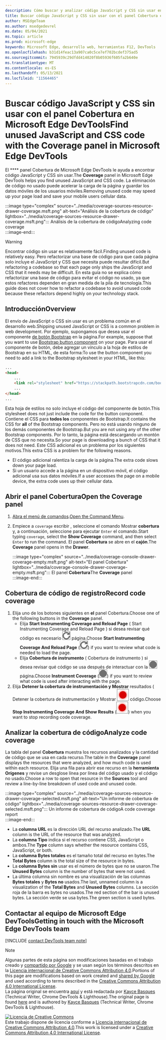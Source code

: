 ```yaml
---
description: Cómo buscar y analizar código JavaScript y CSS sin usar en Microsoft Edge DevTools.
title: Buscar código JavaScript y CSS sin usar con el panel Cobertura en Microsoft Edge DevTools
author: MSEdgeTeam
ms.author: msedgedevrel
ms.date: 05/04/2021
ms.topic: article
ms.prod: microsoft-edge
keywords: Microsoft Edge, desarrollo web, herramientas F12, DevTools
ms.openlocfilehash: b31d14feac13a907ca0c5ce7ef702bcdef375ad5
ms.sourcegitcommit: 7945939c29dfdd414020f8b05936f605fa2b640e
ms.translationtype: MT
ms.contentlocale: es-ES
ms.lasthandoff: 05/13/2021
ms.locfileid: "11564465"
---
```

<!-- Copyright Kayce Basques 

   Licensed under the Apache License, Version 2.0 (the "License");
   you may not use this file except in compliance with the License.
   You may obtain a copy of the License at

       https://www.apache.org/licenses/LICENSE-2.0

   Unless required by applicable law or agreed to in writing, software
   distributed under the License is distributed on an "AS IS" BASIS,
   WITHOUT WARRANTIES OR CONDITIONS OF ANY KIND, either express or implied.
   See the License for the specific language governing permissions and
   limitations under the License.  -->
# <a name="find-unused-javascript-and-css-code-with-the-coverage-panel-in-microsoft-edge-devtools"></a><span data-ttu-id="887b5-104">Buscar código JavaScript y CSS sin usar con el panel Cobertura en Microsoft Edge DevTools</span><span class="sxs-lookup"><span data-stu-id="887b5-104">Find unused JavaScript and CSS code with the Coverage panel in Microsoft Edge DevTools</span></span>  

<span data-ttu-id="887b5-105">El \*\*\*\* panel Cobertura de Microsoft Edge DevTools le ayuda a encontrar código JavaScript y CSS sin usar.</span><span class="sxs-lookup"><span data-stu-id="887b5-105">The **Coverage** panel in Microsoft Edge DevTools helps you find unused JavaScript and CSS code.</span></span>  <span data-ttu-id="887b5-106">La eliminación de código no usado puede acelerar la carga de la página y guardar los datos móviles de los usuarios móviles.</span><span class="sxs-lookup"><span data-stu-id="887b5-106">Removing unused code may speed up your page load and save your mobile users cellular data.</span></span>  

:::image type="complex" source="../media/coverage-sources-resource-drawer-coverage.msft.png" alt-text="Análisis de la cobertura de código" lightbox="../media/coverage-sources-resource-drawer-coverage.msft.png":::
   <span data-ttu-id="887b5-108">Análisis de la cobertura de código</span><span class="sxs-lookup"><span data-stu-id="887b5-108">Analyzing code coverage</span></span>  
:::image-end:::  

> [!WARNING]
> <span data-ttu-id="887b5-109">Encontrar código sin usar es relativamente fácil.</span><span class="sxs-lookup"><span data-stu-id="887b5-109">Finding unused code is relatively easy.</span></span>  <span data-ttu-id="887b5-110">Pero refactorizar una base de código para que cada página solo incluye el JavaScript y CSS que necesita puede resultar difícil.</span><span class="sxs-lookup"><span data-stu-id="887b5-110">But refactoring a codebase so that each page only ships the JavaScript and CSS that it needs may be difficult.</span></span>  <span data-ttu-id="887b5-111">En esta guía no se explica cómo refactorizar una base de código para evitar el código no usado, ya que estos refactores dependen en gran medida de la pila de tecnología.</span><span class="sxs-lookup"><span data-stu-id="887b5-111">This guide does not cover how to refactor a codebase to avoid unused code because these refactors depend highly on your technology stack.</span></span>  

## <a name="overview"></a><span data-ttu-id="887b5-112">Introducción</span><span class="sxs-lookup"><span data-stu-id="887b5-112">Overview</span></span>  

<span data-ttu-id="887b5-113">El envío de JavaScript o CSS sin usar es un problema común en el desarrollo web.</span><span class="sxs-lookup"><span data-stu-id="887b5-113">Shipping unused JavaScript or CSS is a common problem in web development.</span></span>  <span data-ttu-id="887b5-114">Por ejemplo, supongamos que desea usar el componente [de botón Bootstrap][BootstrapButtons] en la página.</span><span class="sxs-lookup"><span data-stu-id="887b5-114">For example, suppose that you want to use [Bootstrap button component][BootstrapButtons] on your page.</span></span>  <span data-ttu-id="887b5-115">Para usar el componente de botón, debe agregar un vínculo a la hoja de estilos de Bootstrap en su HTML, de esta forma:</span><span class="sxs-lookup"><span data-stu-id="887b5-115">To use the button component you need to add a link to the Bootstrap stylesheet in your HTML, like this:</span></span>  

```html
...
<head>
    ...
    <link rel="stylesheet" href="https://stackpath.bootstrapcdn.com/bootstrap/4.3.1/css/bootstrap.min.css" integrity="sha384-ggOyR0iXCbMQv3Xipma34MD+dH/1fQ784/j6cY/iJTQUOhcWr7x9JvoRxT2MZw1T" crossorigin="anonymous">
    ...
</head>
...
```  

<span data-ttu-id="887b5-116">Esta hoja de estilos no solo incluye el código del componente de botón.</span><span class="sxs-lookup"><span data-stu-id="887b5-116">This stylesheet does not just include the code for the button component.</span></span>  <span data-ttu-id="887b5-117">Contiene el CSS para **todos los** componentes de Bootstrap.</span><span class="sxs-lookup"><span data-stu-id="887b5-117">It contains the CSS for **all** of the Bootstrap components.</span></span>  <span data-ttu-id="887b5-118">Pero no está usando ninguno de los demás componentes de Bootstrap.</span><span class="sxs-lookup"><span data-stu-id="887b5-118">But you are not using any of the other Bootstrap components.</span></span>  <span data-ttu-id="887b5-119">Por lo tanto, la página está descargando un montón de CSS que no necesita.</span><span class="sxs-lookup"><span data-stu-id="887b5-119">So your page is downloading a bunch of CSS that it does not need.</span></span>  <span data-ttu-id="887b5-120">Este CSS adicional es un problema por los siguientes motivos.</span><span class="sxs-lookup"><span data-stu-id="887b5-120">This extra CSS is a problem for the following reasons.</span></span>  

*   <span data-ttu-id="887b5-121">El código adicional ralentiza la carga de la página.</span><span class="sxs-lookup"><span data-stu-id="887b5-121">The extra code slows down your page load.</span></span>  <!--Navigate to [Render-Blocking CSS][render].  -->  
*   <span data-ttu-id="887b5-122">Si un usuario accede a la página en un dispositivo móvil, el código adicional usa sus datos móviles.</span><span class="sxs-lookup"><span data-stu-id="887b5-122">If a user accesses the page on a mobile device, the extra code uses up their cellular data.</span></span>  
    
<!--[render]: /web/fundamentals/performance/critical-rendering-path/render-blocking-css  -->  

## <a name="open-the-coverage-panel"></a><span data-ttu-id="887b5-123">Abrir el panel Cobertura</span><span class="sxs-lookup"><span data-stu-id="887b5-123">Open the Coverage panel</span></span>  

1.  <span data-ttu-id="887b5-124">[Abra el menú de comandos][DevToolsCommandMenu].</span><span class="sxs-lookup"><span data-stu-id="887b5-124">[Open the Command Menu][DevToolsCommandMenu].</span></span>  
1.  <span data-ttu-id="887b5-125">Empiece a `coverage` escribir , seleccione el comando Mostrar **cobertura** y, a continuación, seleccione para ejecutar `Enter` el comando.</span><span class="sxs-lookup"><span data-stu-id="887b5-125">Start typing `coverage`, select the **Show Coverage** command, and then select `Enter` to run the command.</span></span>  <span data-ttu-id="887b5-126">El panel **Cobertura** se abre en el **cajón**.</span><span class="sxs-lookup"><span data-stu-id="887b5-126">The **Coverage** panel opens in the **Drawer**.</span></span>  

    :::image type="complex" source="../media/coverage-console-drawer-coverage-empty.msft.png" alt-text="El panel Cobertura" lightbox="../media/coverage-console-drawer-coverage-empty.msft.png":::
       <span data-ttu-id="887b5-128">El panel **Cobertura**</span><span class="sxs-lookup"><span data-stu-id="887b5-128">The **Coverage** panel</span></span>  
    :::image-end:::  
    
## <a name="record-code-coverage"></a><span data-ttu-id="887b5-129">Cobertura de código de registro</span><span class="sxs-lookup"><span data-stu-id="887b5-129">Record code coverage</span></span>  

1.  <span data-ttu-id="887b5-130">Elija uno de los botones siguientes en **el** panel Cobertura.</span><span class="sxs-lookup"><span data-stu-id="887b5-130">Choose one of the following buttons in the **Coverage** panel.</span></span>  
    *   <span data-ttu-id="887b5-131">Elija **Start Instrumenting Coverage and Reload Page** \( Start Instrumenting Coverage and Reload Page \) si desea revisar qué código es necesario ![ para cargar la ](../media/reload-icon.msft.png) página.</span><span class="sxs-lookup"><span data-stu-id="887b5-131">Choose **Start Instrumenting Coverage And Reload Page** \(![Start Instrumenting Coverage And Reload Page](../media/reload-icon.msft.png)\) if you want to review what code is needed to load the page.</span></span>  
    *   <span data-ttu-id="887b5-132">Elija **Cobertura de instrumento** \( Cobertura de instrumento \) si desea revisar qué código se usa después de interactuar con la ![ ](../media/record-icon.msft.png) página.</span><span class="sxs-lookup"><span data-stu-id="887b5-132">Choose **Instrument Coverage** \(![Instrument Coverage](../media/record-icon.msft.png)\) if you want to review what code is used after interacting with the page.</span></span>  
1.  <span data-ttu-id="887b5-133">Elija **Detener la cobertura de instrumentación y Mostrar** resultados \( Detener la cobertura de instrumentación y Mostrar ![ resultados \) cuando desee detener la grabación de la cobertura de ](../media/stop-icon.msft.png) código.</span><span class="sxs-lookup"><span data-stu-id="887b5-133">Choose **Stop Instrumenting Coverage And Show Results** \(![Stop Instrumenting Coverage And Show Results](../media/stop-icon.msft.png)\) when you want to stop recording code coverage.</span></span>  
    
## <a name="analyze-code-coverage"></a><span data-ttu-id="887b5-134">Analizar la cobertura de código</span><span class="sxs-lookup"><span data-stu-id="887b5-134">Analyze code coverage</span></span>  

<span data-ttu-id="887b5-135">La tabla del panel **Cobertura** muestra los recursos analizados y la cantidad de código que se usa en cada recurso.</span><span class="sxs-lookup"><span data-stu-id="887b5-135">The table in the **Coverage** panel displays the resources that were analyzed, and how much code is used within each resource.</span></span>  <span data-ttu-id="887b5-136">Elija una fila para abrir ese recurso en la **herramienta Orígenes** y revise un desglose línea por línea del código usado y el código no usado.</span><span class="sxs-lookup"><span data-stu-id="887b5-136">Choose a row to open that resource in the **Sources** tool and review a line-by-line breakdown of used code and unused code.</span></span>  

:::image type="complex" source="../media/coverage-sources-resource-drawer-coverage-selected.msft.png" alt-text="Un informe de cobertura de código" lightbox="../media/coverage-sources-resource-drawer-coverage-selected.msft.png":::
   <span data-ttu-id="887b5-138">Un informe de cobertura de código</span><span class="sxs-lookup"><span data-stu-id="887b5-138">A code coverage report</span></span>  
:::image-end:::  

*   <span data-ttu-id="887b5-139">La **columna URL** es la dirección URL del recurso analizado.</span><span class="sxs-lookup"><span data-stu-id="887b5-139">The **URL** column is the URL of the resource that was analyzed.</span></span>  
*   <span data-ttu-id="887b5-140">La **columna Tipo** indica si el recurso contiene CSS, JavaScript o ambos.</span><span class="sxs-lookup"><span data-stu-id="887b5-140">The **Type** column says whether the resource contains CSS, JavaScript, or both.</span></span>  
*   <span data-ttu-id="887b5-141">La **columna Bytes totales** es el tamaño total del recurso en bytes.</span><span class="sxs-lookup"><span data-stu-id="887b5-141">The **Total Bytes** column is the total size of the resource in bytes.</span></span>  
*   <span data-ttu-id="887b5-142">La **columna Bytes sin** usar es el número de bytes que no se usaron.</span><span class="sxs-lookup"><span data-stu-id="887b5-142">The **Unused Bytes** column is the number of bytes that were not used.</span></span>  
*   <span data-ttu-id="887b5-143">La última columna sin nombre es una visualización de las columnas **Bytes totales** y **Bytes no** usados.</span><span class="sxs-lookup"><span data-stu-id="887b5-143">The last, unnamed column is a visualization of the **Total Bytes** and **Unused Bytes** columns.</span></span>  <span data-ttu-id="887b5-144">La sección roja de la barra es bytes no usados.</span><span class="sxs-lookup"><span data-stu-id="887b5-144">The red section of the bar is unused bytes.</span></span>  <span data-ttu-id="887b5-145">La sección verde se usa bytes.</span><span class="sxs-lookup"><span data-stu-id="887b5-145">The green section is used bytes.</span></span>  
    
## <a name="getting-in-touch-with-the-microsoft-edge-devtools-team"></a><span data-ttu-id="887b5-146">Contactar al equipo de Microsoft Edge DevTools</span><span class="sxs-lookup"><span data-stu-id="887b5-146">Getting in touch with the Microsoft Edge DevTools team</span></span>  

[!INCLUDE [contact DevTools team note](../includes/contact-devtools-team-note.md)]  

<!-- links -->  

[DevToolsCommandMenu]: ../command-menu/index.md "Ejecute comandos con el menú Microsoft Edge comando DevTools | Microsoft Docs"  

[BootstrapButtons]: https://getbootstrap.com/docs/4.3/components/buttons "Botones - Bootstrap"  

> [!NOTE]
> <span data-ttu-id="887b5-149">Algunas partes de esta página son modificaciones basadas en el trabajo creado y [compartido por Google][GoogleSitePolicies] y se usan según los términos descritos en la [Licencia internacional de Creative Commons Attribution 4.0][CCA4IL].</span><span class="sxs-lookup"><span data-stu-id="887b5-149">Portions of this page are modifications based on work created and [shared by Google][GoogleSitePolicies] and used according to terms described in the [Creative Commons Attribution 4.0 International License][CCA4IL].</span></span>  
> <span data-ttu-id="887b5-150">La página original se encuentra [aquí](https://developers.google.com/web/tools/chrome-devtools/coverage/index) y está redactada por [Kayce Basques][KayceBasques] \(Technical Writer, Chrome DevTools \& Lighthouse\).</span><span class="sxs-lookup"><span data-stu-id="887b5-150">The original page is found [here](https://developers.google.com/web/tools/chrome-devtools/coverage/index) and is authored by [Kayce Basques][KayceBasques] \(Technical Writer, Chrome DevTools \& Lighthouse\).</span></span>  

[![Licencia de Creative Commons][CCby4Image]][CCA4IL]  
<span data-ttu-id="887b5-152">Este trabajo dispone de licencia conforme a [Licencia internacional de Creative Commons Attribution 4.0][CCA4IL].</span><span class="sxs-lookup"><span data-stu-id="887b5-152">This work is licensed under a [Creative Commons Attribution 4.0 International License][CCA4IL].</span></span>  

[CCA4IL]: https://creativecommons.org/licenses/by/4.0  
[CCby4Image]: https://i.creativecommons.org/l/by/4.0/88x31.png  
[GoogleSitePolicies]: https://developers.google.com/terms/site-policies  
[KayceBasques]: https://developers.google.com/web/resources/contributors#kayce-basques  
